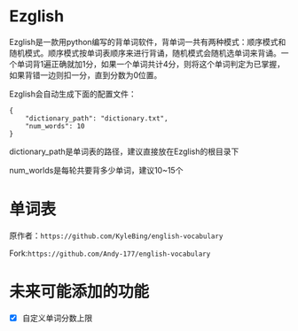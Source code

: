 # Ezglish
Ezglish是一款用python编写的背单词软件，背单词一共有两种模式：顺序模式和随机模式。顺序模式按单词表顺序来进行背诵，随机模式会随机选单词来背诵。一个单词背1遍正确就加1分，如果一个单词共计4分，则将这个单词判定为已掌握，如果背错一边则扣一分，直到分数为0位置。

Ezglish会自动生成下面的配置文件：
```
{
    "dictionary_path": "dictionary.txt",
    "num_words": 10
}
```
dictionary_path是单词表的路径，建议直接放在Ezglish的根目录下

num_worlds是每轮共要背多少单词，建议10~15个
# 单词表
原作者：`https://github.com/KyleBing/english-vocabulary`

Fork:`https://github.com/Andy-177/english-vocabulary`
# 未来可能添加的功能
- [x] 自定义单词分数上限
